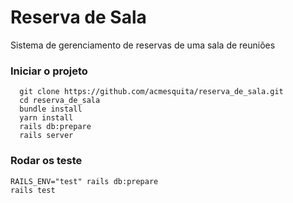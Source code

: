 # Reserva de Sala

Sistema de gerenciamento de reservas de uma sala de reuniões

### Iniciar o projeto

```
  git clone https://github.com/acmesquita/reserva_de_sala.git
  cd reserva_de_sala
  bundle install
  yarn install
  rails db:prepare
  rails server
```
### Rodar os teste

```
RAILS_ENV="test" rails db:prepare
rails test
```